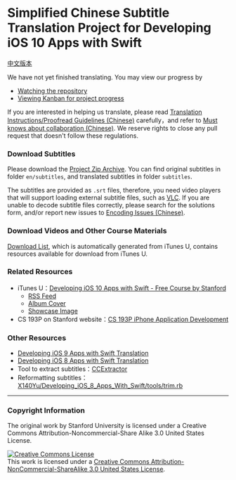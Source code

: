 # Simplified Chinese Subtitle Translation Project for Developing iOS 10 Apps with Swift

[中文版本](../README.md)

We have not yet finished translating. You may view our progress by

- [Watching the repository](https://github.com/ApolloZhu/Developing-iOS-10-Apps-with-Swift/subscription)
- [Viewing Kanban for project progress](https://github.com/ApolloZhu/Developing-iOS-10-Apps-with-Swift/projects/1)

If you are interested in helping us translate, please read [Translation Instructions/Proofread Guidelines (Chinese)](../translation-instructions.md) carefully，and refer to [Must knows about collaboration (Chinese)](https://github.com/ApolloZhu/Developing-iOS-10-Apps-with-Swift/issues/2). We reserve rights to close any pull request that doesn't follow these regulations.

### Download Subtitles

Please download the [Project Zip Archive](https://github.com/ApolloZhu/Developing-iOS-10-Apps-with-Swift/archive/master.zip). You can find original subtitles in folder `en/subtitles`, and translated subtitles in folder `subtitles`.

The subtitles are provided as `.srt` files, therefore, you need video players that will support loading external subtitle files, such as [VLC](http://www.videolan.org/vlc/index.html). If you are unable to decode subtitle files correctly, please search for the solutions form, and/or report new issues to [Encoding Issues (Chinese)](https://github.com/x140yu/Developing_iOS_8_Apps_With_Swift/issues/131).

### Download Videos and Other Course Materials

[Download List](../tools/download.md), which is automatically generated from iTunes U, contains resources available for download from iTunes U.

### Related Resources

- iTunes U：[Developing iOS 10 Apps with Swift - Free Course by Stanford](https://itunes.apple.com/us/course/developing-ios-10-apps-with-swift/id1198467120)
	- [RSS Feed](https://p1-u.itunes.apple.com/WebObjects/LZStudent.woa/ra/feed/COETAIHAJLZIQXJI)
	- [Album Cover](http://a2.mzstatic.com/us/r30/CobaltPublic122/v4/6b/66/d0/6b66d0af-d47f-37d6-9993-9c5237401a49/d3_64_2x.png)
	- [Showcase Image](http://a2.mzstatic.com/us/r30/Features122/v4/79/cb/ce/79cbce27-b961-9dfb-f044-21686543edf8/flowcase_1360_520_2x.jpeg)
- CS 193P on Stanford website：[CS 193P iPhone Application Development](http://web.stanford.edu/class/cs193p/cgi-bin/drupal/)

### Other Resources

- [Developing iOS 9 Apps with Swift Translation](https://github.com/SwiftGGTeam/Developing-iOS-9-Apps-with-Swift)
- [Developing iOS 8 Apps with Swift Translation](https://github.com/X140Yu/Developing_iOS_8_Apps_With_Swift)
- Tool to extract subtitles：[CCExtractor](https://www.ccextractor.org/)
- Reformatting subtitles：[X140Yu/Developing_iOS_8_Apps_With_Swift/tools/trim.rb](https://github.com/X140Yu/Developing_iOS_8_Apps_With_Swift/blob/master/tools/trim.rb)

----

### Copyright Information

The original work by Stanford University is licensed under a Creative Commons Attribution-Noncommercial-Share Alike 3.0 United States License.

<a rel="license" href="http://creativecommons.org/licenses/by-nc-sa/3.0/us/"><img alt="Creative Commons License" style="border-width:0" src="https://i.creativecommons.org/l/by-nc-sa/3.0/us/88x31.png" /></a><br />This work is licensed under a <a rel="license" href="http://creativecommons.org/licenses/by-nc-sa/3.0/us/">Creative Commons Attribution-NonCommercial-ShareAlike 3.0 United States License</a>.
